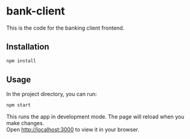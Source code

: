 # bank-client

This is the code for the banking client frontend.

## Installation
```bash
npm install
```

## Usage

In the project directory, you can run:

```bash
npm start
```

This runs the app in development mode. The page will reload when you make changes.\
Open [http://localhost:3000](http://localhost:3000) to view it in your browser.
